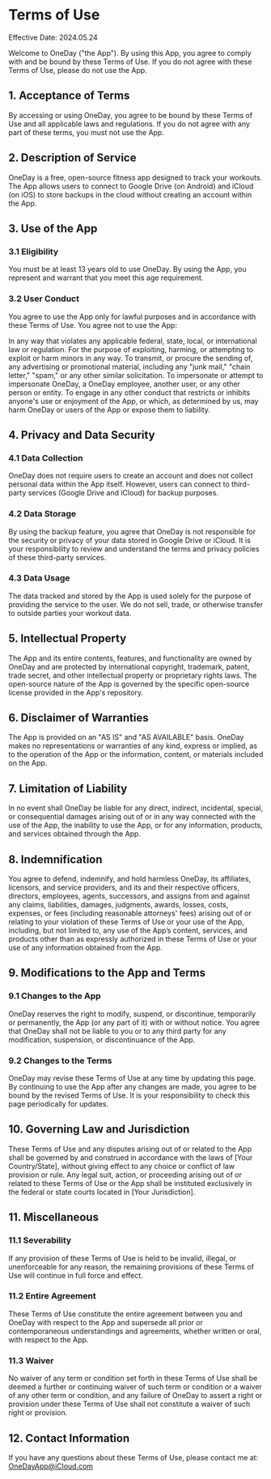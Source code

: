 # Terms of Use

Effective Date: 2024.05.24

Welcome to OneDay ("the App"). By using this App, you agree to comply with and be bound by these Terms of Use. If you do not agree with these Terms of Use, please do not use the App.

## 1. Acceptance of Terms
By accessing or using OneDay, you agree to be bound by these Terms of Use and all applicable laws and regulations. If you do not agree with any part of these terms, you must not use the App.

## 2. Description of Service
OneDay is a free, open-source fitness app designed to track your workouts. The App allows users to connect to Google Drive (on Android) and iCloud (on iOS) to store backups in the cloud without creating an account within the App.

## 3. Use of the App
### 3.1 Eligibility
You must be at least 13 years old to use OneDay. By using the App, you represent and warrant that you meet this age requirement.

### 3.2 User Conduct
You agree to use the App only for lawful purposes and in accordance with these Terms of Use. You agree not to use the App:

In any way that violates any applicable federal, state, local, or international law or regulation.
For the purpose of exploiting, harming, or attempting to exploit or harm minors in any way.
To transmit, or procure the sending of, any advertising or promotional material, including any "junk mail," "chain letter," "spam," or any other similar solicitation.
To impersonate or attempt to impersonate OneDay, a OneDay employee, another user, or any other person or entity.
To engage in any other conduct that restricts or inhibits anyone's use or enjoyment of the App, or which, as determined by us, may harm OneDay or users of the App or expose them to liability.

## 4. Privacy and Data Security
### 4.1 Data Collection
OneDay does not require users to create an account and does not collect personal data within the App itself. However, users can connect to third-party services (Google Drive and iCloud) for backup purposes.

### 4.2 Data Storage
By using the backup feature, you agree that OneDay is not responsible for the security or privacy of your data stored in Google Drive or iCloud. It is your responsibility to review and understand the terms and privacy policies of these third-party services.

### 4.3 Data Usage
The data tracked and stored by the App is used solely for the purpose of providing the service to the user. We do not sell, trade, or otherwise transfer to outside parties your workout data.

## 5. Intellectual Property
The App and its entire contents, features, and functionality are owned by OneDay and are protected by international copyright, trademark, patent, trade secret, and other intellectual property or proprietary rights laws. The open-source nature of the App is governed by the specific open-source license provided in the App's repository.

## 6. Disclaimer of Warranties
The App is provided on an "AS IS" and "AS AVAILABLE" basis. OneDay makes no representations or warranties of any kind, express or implied, as to the operation of the App or the information, content, or materials included on the App.

## 7. Limitation of Liability
In no event shall OneDay be liable for any direct, indirect, incidental, special, or consequential damages arising out of or in any way connected with the use of the App, the inability to use the App, or for any information, products, and services obtained through the App.

## 8. Indemnification
You agree to defend, indemnify, and hold harmless OneDay, its affiliates, licensors, and service providers, and its and their respective officers, directors, employees, agents, successors, and assigns from and against any claims, liabilities, damages, judgments, awards, losses, costs, expenses, or fees (including reasonable attorneys' fees) arising out of or relating to your violation of these Terms of Use or your use of the App, including, but not limited to, any use of the App’s content, services, and products other than as expressly authorized in these Terms of Use or your use of any information obtained from the App.

## 9. Modifications to the App and Terms
### 9.1 Changes to the App
OneDay reserves the right to modify, suspend, or discontinue, temporarily or permanently, the App (or any part of it) with or without notice. You agree that OneDay shall not be liable to you or to any third party for any modification, suspension, or discontinuance of the App.

### 9.2 Changes to the Terms
OneDay may revise these Terms of Use at any time by updating this page. By continuing to use the App after any changes are made, you agree to be bound by the revised Terms of Use. It is your responsibility to check this page periodically for updates.

## 10. Governing Law and Jurisdiction
These Terms of Use and any disputes arising out of or related to the App shall be governed by and construed in accordance with the laws of [Your Country/State], without giving effect to any choice or conflict of law provision or rule. Any legal suit, action, or proceeding arising out of or related to these Terms of Use or the App shall be instituted exclusively in the federal or state courts located in [Your Jurisdiction].

## 11. Miscellaneous
### 11.1 Severability
If any provision of these Terms of Use is held to be invalid, illegal, or unenforceable for any reason, the remaining provisions of these Terms of Use will continue in full force and effect.

### 11.2 Entire Agreement
These Terms of Use constitute the entire agreement between you and OneDay with respect to the App and supersede all prior or contemporaneous understandings and agreements, whether written or oral, with respect to the App.

### 11.3 Waiver
No waiver of any term or condition set forth in these Terms of Use shall be deemed a further or continuing waiver of such term or condition or a waiver of any other term or condition, and any failure of OneDay to assert a right or provision under these Terms of Use shall not constitute a waiver of such right or provision.

## 12. Contact Information
If you have any questions about these Terms of Use, please contact me at: [OneDayApp@iCloud.com](mailto:OneDayApp@iCloud.com)
